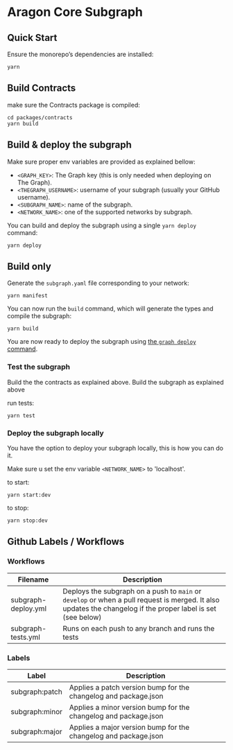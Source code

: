 # Aragon Core Subgraph

## Quick Start

Ensure the monorepo’s dependencies are installed:

```console
yarn
```

## Build Contracts

make sure the Contracts package is compiled:

```console
cd packages/contracts
yarn build
```

## Build & deploy the subgraph

Make sure proper env variables are provided as explained bellow:

- `<GRAPH_KEY>`: The Graph key (this is only needed when deploying on The Graph).
- `<THEGRAPH_USERNAME>`: username of your subgraph (usually your GitHub username).
- `<SUBGRAPH_NAME>`: name of the subgraph.
- `<NETWORK_NAME>`: one of the supported networks by subgraph.

You can build and deploy the subgraph using a single `yarn deploy` command:

```console
yarn deploy
```

## Build only

Generate the `subgraph.yaml` file corresponding to your network:

```console
yarn manifest
```

You can now run the `build` command, which will generate the types and compile the subgraph:

```console
yarn build
```

You are now ready to deploy the subgraph using [the `graph deploy` command](https://thegraph.com/docs/deploy-a-subgraph).

### Test the subgraph

Build the the contracts as explained above.
Build the subgraph as explained above

run tests:

```console
yarn test
```

### Deploy the subgraph locally

You have the option to deploy your subgraph locally, this is how you can do it.

Make sure u set the env variable `<NETWORK_NAME>` to 'localhost'.

to start:

```console
yarn start:dev
```

to stop:

```console
yarn stop:dev
```

## Github Labels / Workflows

### Workflows

| Filename            | Description                                                                                                                                                  |
| ------------------- | ------------------------------------------------------------------------------------------------------------------------------------------------------------ |
| subgraph-deploy.yml | Deploys the subgraph on a push to `main` or `develop` or when a pull request is merged. It also updates the changelog if the proper label is set (see below) |
| subgraph-tests.yml  | Runs on each push to any branch and runs the tests                                                                                                           |

### Labels

| Label          | Description                                                     |
| -------------- | --------------------------------------------------------------- |
| subgraph:patch | Applies a patch version bump for the changelog and package.json |
| subgraph:minor | Applies a minor version bump for the changelog and package.json |
| subgraph:major | Applies a major version bump for the changelog and package.json |
